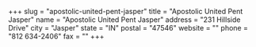 +++
slug = "apostolic-united-pent-jasper"
title = "Apostolic United Pent Jasper"
name = "Apostolic United Pent Jasper"
address = "231 Hillside Drive"
city = "Jasper"
state = "IN"
postal = "47546"
website = ""
phone = "812 634-2406"
fax = ""
+++
